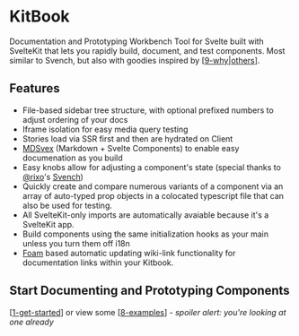 # KitBook 

Documentation and Prototyping Workbench Tool for Svelte built with SvelteKit that lets you rapidly build, document, and test components. Most similar to Svench, but also with goodies inspired by [[9-why|others]].

## Features
- File-based sidebar tree structure, with optional prefixed numbers to adjust ordering of your docs
- Iframe isolation for easy media query testing
- Stories load via SSR first and then are hydrated on Client
- [MDSvex](https://mdsvex.pngwn.io/) (Markdown + Svelte Components) to enable easy documenation as you build
- Easy knobs allow for adjusting a component's state (special thanks to [@rixo](https://github.com/rixo)'s [Svench](https://svench-docs.vercel.app/))
- Quickly create and compare numerous variants of a component via an array of auto-typed prop objects in a colocated typescript file that can also be used for testing.
- All SvelteKit-only imports are automatically avaiable because it's a SvelteKit app. 
- Build components using the same initialization hooks as your main unless you turn them off i18n
- [Foam](https://foambubble.github.io/foam/) based automatic updating wiki-link functionality for documentation links within your Kitbook.

## Start Documenting and Prototyping Components

[[1-get-started]] or view some [[8-examples]] - *spoiler alert: you're looking at one already*


[//begin]: # "Autogenerated link references for markdown compatibility"
[9-why|others]: docs/9-why "Why not use an already existing alternative?"
[1-get-started]: docs/1-get-started "Get Started: How to Create a KitBook"
[8-examples]: docs/8-examples "Examples"
[//end]: # "Autogenerated link references"